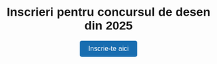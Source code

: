 <!DOCTYPE html>
<html lang="ro">
<head>
  <meta charset="UTF-8">
  <title>Inscrieri pentru concursul de desen din 2025</title>
  <style>
    body { font-family: Arial, sans-serif; text-align: center; margin-top: 50px; }
    #text { margin-top: 20px; font-size: 20px; color: #186db0; }
    button { padding: 10px 20px; font-size: 16px; background: #186db0; color: #fff; border: none; border-radius: 5px; cursor: pointer; }
    button:active { background: #144e7a; }
  </style>
</head>
<body>
  <h1>Inscrieri pentru concursul de desen din 2025</h1>
  <button onclick="afiseazaText()">Inscrie-te aici</button>
  <div id="text"></div>
  <script>
    function afiseazaText() {
      document.getElementById('text').innerText = 'Ai fost inscris';
    }
  </script>
</body>
</html>
